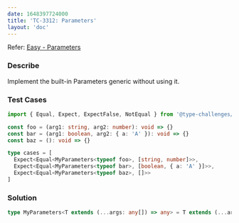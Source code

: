 ```yaml
---
date: 1648397724000
title: 'TC-3312: Parameters'
layout: 'doc'
---
```


Refer: [Easy - Parameters](https://github.com/type-challenges/type-challenges/blob/main/questions/03312-easy-parameters/README.md)

### Describe

Implement the built-in Parameters generic without using it.

### Test Cases

```typescript
import { Equal, Expect, ExpectFalse, NotEqual } from '@type-challenges/utils'

const foo = (arg1: string, arg2: number): void => {}
const bar = (arg1: boolean, arg2: { a: 'A' }): void => {}
const baz = (): void => {}

type cases = [
  Expect<Equal<MyParameters<typeof foo>, [string, number]>>,
  Expect<Equal<MyParameters<typeof bar>, [boolean, { a: 'A' }]>>,
  Expect<Equal<MyParameters<typeof baz>, []>>
]
```

### Solution

```typescript
type MyParameters<T extends (...args: any[]) => any> = T extends (...args: infer P) => any ? P : never
```
